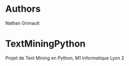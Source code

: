 # Authors 
Nathan Grimault
# TextMiningPython
Projet de Text Mining en Python, M1 Informatique Lyon 2

